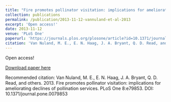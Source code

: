 ```yaml
---
title: "Fire promotes pollinator visitation: implications for ameliorating declines of pollination services"
collection: publications
permalink: /publication/2013-11-12-vannuland-et-al-2013
excerpt: 'Open access!'
date: 2013-11-12
venue: 'PLoS One'
paperurl: 'https://journals.plos.org/plosone/article?id=10.1371/journal.pone.0079853'
citation: 'Van Nuland, M. E., E. N. Haag, J. A. Bryant, Q. D. Read, and others. 2013. Fire promotes pollinator visitation: implications for ameliorating declines of pollination services. PLoS One 8:e79853. DOI: 10.1371/journal.pone.0079853'
---
```

Open access!

[Download paper here](https://journals.plos.org/plosone/article?id=10.1371/journal.pone.0079853)

Recommended citation: Van Nuland, M. E., E. N. Haag, J. A. Bryant, Q. D. Read, and others. 2013. Fire promotes pollinator visitation: implications for ameliorating declines of pollination services. PLoS One 8:e79853. DOI: 10.1371/journal.pone.0079853